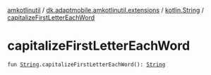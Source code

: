 [amkotlinutil](../../index.md) / [dk.adaptmobile.amkotlinutil.extensions](../index.md) / [kotlin.String](index.md) / [capitalizeFirstLetterEachWord](capitalize-first-letter-each-word.md)

# capitalizeFirstLetterEachWord

`fun `[`String`](https://kotlinlang.org/api/latest/jvm/stdlib/kotlin/-string/index.html)`.capitalizeFirstLetterEachWord(): `[`String`](https://kotlinlang.org/api/latest/jvm/stdlib/kotlin/-string/index.html)